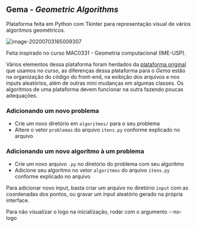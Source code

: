 ## Gema - *Geometric Algorithms*

Plataforma feita em Python com Tkinter para representação visual de vários algoritmos geométricos.

![image-20200703165009307](C:\Users\gigec\AppData\Roaming\Typora\typora-user-images\image-20200703165009307.png)



Feita inspirado no curso MAC0331 - Geometria computacional (IME-USP).

Vários elementos dessa plataforma foram herdados da [plataforma original](https://gitlab.com/visportella/geocomp-py-framework) que usamos no curso, as diferenças dessa plataforma para o *Gema* estão na organização do código do front-end, na exibição dos arquivos e nos inputs aleatórios, além de outras mini mudanças em algumas classes. Os algoritmos de uma plataforma devem funcionar na outra fazendo poucas adequações.

### Adicionando um novo problema

- Crie um novo diretório em `algoritmos/` para o seu problema
-  Altere o vetor `problemas` do arquivo `itens.py` conforme explicado no arquivo

### Adicionando um novo algoritmo à um problema

- Crie um novo arquivo `.py` no diretório do problema com seu algoritmo
- Adicione seu algoritmo no vetor `algoritmos` do arquivo `itens.py` conforme explicado no arquivo

Para adicionar novo input, basta criar um arquivo no diretório `input` com as coordenadas dos pontos, ou gravar um input aleatório gerado na própria interface.

Para não visualizar o logo na inicialização, rodar com o argumento --no-logo